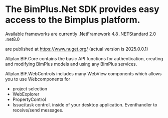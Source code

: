# The BimPlus.Net SDK provides easy access to the Bimplus platform.
Available frameworks are currently
.NetFramework 4.8
.NETStandard 2.0
.net8.0

are published at https://www.nuget.org/ 
(actual version is 2025.0.0.1)


Allplan.BIF.Core 
contains the basic API functions for authentication, creating and modifying BimPlus models and using any BimPlus services.


Allplan.BIF.WebControls 
includes many WebView components which allows you to use Webcomponents for
* project selection
* WebExplorer
* PropertyControl 
* Issue/task control.
inside of your desktop application.
Eventhandler to receive/send messages.


